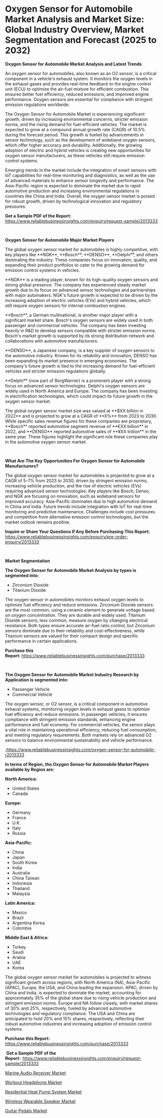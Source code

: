 <p><h1>Oxygen Sensor for Automobile Market Analysis and Market Size: Global Industry Overview, Market Segmentation and Forecast (2025 to 2032)</h1></p><p><strong>Oxygen Sensor for Automobile Market Analysis and Latest Trends</strong></p>
<p><p>An oxygen sensor for automobiles, also known as an O2 sensor, is a critical component in a vehicle's exhaust system. It monitors the oxygen levels in the exhaust gases and provides real-time feedback to the engine control unit (ECU) to optimize the air-fuel mixture for efficient combustion. This ensures better fuel efficiency, reduced emissions, and improved engine performance. Oxygen sensors are essential for compliance with stringent emission regulations worldwide.</p><p>The Oxygen Sensor for Automobile Market is experiencing significant growth, driven by increasing environmental concerns, stricter emission norms, and the rising demand for fuel-efficient vehicles. The market is expected to grow at a compound annual growth rate (CAGR) of 10.5% during the forecast period. This growth is fueled by advancements in sensor technology, such as the development of wideband oxygen sensors, which offer higher accuracy and durability. Additionally, the growing adoption of electric and hybrid vehicles is creating new opportunities for oxygen sensor manufacturers, as these vehicles still require emission control systems.</p><p>Emerging trends in the market include the integration of smart sensors with IoT capabilities for real-time monitoring and diagnostics, as well as the use of advanced materials to enhance sensor longevity and performance. The Asia-Pacific region is expected to dominate the market due to rapid automotive production and increasing environmental regulations in countries like China and India. Overall, the oxygen sensor market is poised for robust growth, driven by technological innovation and regulatory pressures.</p></p>
<p><strong>Get a Sample PDF of the Report:&nbsp;</strong> <a href="https://www.reliablebusinessinsights.com/enquiry/request-sample/2013333?utm_campaign=2128&utm_medium=2&utm_source=Github&utm_content=ia&utm_term=24012025&utm_id=oxygen-sensor-for-automobile">https://www.reliablebusinessinsights.com/enquiry/request-sample/2013333</a></p>
<p>&nbsp;</p>
<p><strong>Oxygen Sensor for Automobile Major Market Players</strong></p>
<p><p>The global oxygen sensor market for automobiles is highly competitive, with key players like **NGK**, **Bosch**, **DENSO**, **Delphi**, and others dominating the industry. These companies focus on innovation, quality, and expanding their product portfolios to cater to the growing demand for emission control systems in vehicles.</p><p>**NGK** is a leading player, known for its high-quality oxygen sensors and strong global presence. The company has experienced steady market growth due to its focus on advanced sensor technologies and partnerships with major automakers. NGK's future growth is expected to be driven by the increasing adoption of electric vehicles (EVs) and hybrid vehicles, which still require oxygen sensors for internal combustion engines.</p><p>**Bosch**, a German multinational, is another major player with a significant market share. Bosch's oxygen sensors are widely used in both passenger and commercial vehicles. The company has been investing heavily in R&D to develop sensors compatible with stricter emission norms. Bosch's market growth is supported by its strong distribution network and collaborations with automotive manufacturers.</p><p>**DENSO**, a Japanese company, is a key supplier of oxygen sensors to the automotive industry. Known for its reliability and innovation, DENSO has been expanding its market presence in emerging economies. The company's future growth is tied to the increasing demand for fuel-efficient vehicles and stricter emission regulations globally.</p><p>**Delphi** (now part of BorgWarner) is a prominent player with a strong focus on advanced sensor technologies. Delphi's oxygen sensors are widely used in North America and Europe. The company has been investing in electrification technologies, which could impact its future growth in the oxygen sensor market.</p><p>The global oxygen sensor market size was valued at **$XX billion in 2022** and is projected to grow at a CAGR of **X%** from 2023 to 2030. While specific sales revenue figures for these companies are proprietary, **Bosch** reported automotive segment revenue of **€XX billion** in 2022, and **DENSO** reported automotive sales of **¥XX trillion** in the same year. These figures highlight the significant role these companies play in the automotive oxygen sensor market.</p></p>
<p>&nbsp;</p>
<p><strong>What Are The Key Opportunities For Oxygen Sensor for Automobile Manufacturers?</strong></p>
<p><p>The global oxygen sensor market for automobiles is projected to grow at a CAGR of 5-7% from 2023 to 2030, driven by stringent emission norms, increasing vehicle production, and the rise of electric vehicles (EVs) requiring advanced sensor technologies. Key players like Bosch, Denso, and NGK are focusing on innovation, such as wideband sensors for improved accuracy. Asia-Pacific dominates due to high automotive demand in China and India. Future trends include integration with IoT for real-time monitoring and predictive maintenance. Challenges include cost pressures and competition from alternative emission control technologies, but the market outlook remains positive.</p></p>
<p><strong>Inquire or Share Your Questions If Any Before Purchasing This Report:</strong> <a href="https://www.reliablebusinessinsights.com/enquiry/pre-order-enquiry/2013333?utm_campaign=2128&utm_medium=2&utm_source=Github&utm_content=ia&utm_term=24012025&utm_id=oxygen-sensor-for-automobile">https://www.reliablebusinessinsights.com/enquiry/pre-order-enquiry/2013333</a></p>
<p>&nbsp;</p>
<p><strong>Market Segmentation</strong></p>
<p><strong>The Oxygen Sensor for Automobile Market Analysis by types is segmented into:</strong></p>
<p><ul><li>Zirconium Dioxide</li><li>Titanium Dioxide</li></ul></p>
<p><p>The oxygen sensor in automobiles monitors exhaust oxygen levels to optimize fuel efficiency and reduce emissions. Zirconium Dioxide sensors are the most common, using a ceramic element to generate voltage based on oxygen concentration. They are durable and widely used. Titanium Dioxide sensors, less common, measure oxygen by changing electrical resistance. Both types ensure accurate air-fuel ratio control, but Zirconium sensors dominate due to their reliability and cost-effectiveness, while Titanium sensors are valued for their compact design and specific performance in certain applications.</p></p>
<p><strong>Purchase this Report:&nbsp;</strong><a href="https://www.reliablebusinessinsights.com/purchase/2013333?utm_campaign=2128&utm_medium=2&utm_source=Github&utm_content=ia&utm_term=24012025&utm_id=oxygen-sensor-for-automobile">https://www.reliablebusinessinsights.com/purchase/2013333</a></p>
<p>&nbsp;</p>
<p><strong>The Oxygen Sensor for Automobile Market Industry Research by Application is segmented into:</strong></p>
<p><ul><li>Passenger Vehicle</li><li>Commercial Vehicle</li></ul></p>
<p><p>The oxygen sensor, or O2 sensor, is a critical component in automotive exhaust systems, monitoring oxygen levels in exhaust gases to optimize fuel efficiency and reduce emissions. In passenger vehicles, it ensures compliance with stringent emission standards, enhancing engine performance and fuel economy. For commercial vehicles, the sensor plays a vital role in maintaining operational efficiency, reducing fuel consumption, and meeting regulatory requirements. Both markets rely on advanced O2 sensors to balance environmental sustainability and vehicle performance.</p></p>
<p><a href="https://www.reliablebusinessinsights.com/oxygen-sensor-for-automobile-r2013333?utm_campaign=2128&utm_medium=2&utm_source=Github&utm_content=ia&utm_term=24012025&utm_id=oxygen-sensor-for-automobile">&nbsp;https://www.reliablebusinessinsights.com/oxygen-sensor-for-automobile-r2013333</a></p>
<p><strong>In terms of Region, the Oxygen Sensor for Automobile Market Players available by Region are:</strong></p>
<p>
    <p> <strong> North America: </strong>
        <ul>
            <li>United States</li>
            <li>Canada</li>
        </ul>
        </p> 
    <p> <strong> Europe: </strong>
        <ul>
            <li>Germany</li>
            <li>France</li>
            <li>U.K.</li>
            <li>Italy</li>
            <li>Russia</li>
        </ul>
        </p> 
    <p> <strong> Asia-Pacific: </strong>
        <ul>
            <li>China</li>
            <li>Japan</li>
            <li>South Korea</li>
            <li>India</li>
            <li>Australia</li>
            <li>China Taiwan</li>
            <li>Indonesia</li>
            <li>Thailand</li>
            <li>Malaysia</li>
        </ul>
        </p> 
    <p> <strong> Latin America: </strong>
        <ul>
            <li>Mexico</li>
            <li>Brazil</li>
            <li>Argentina Korea</li>
            <li>Colombia</li>
        </ul>
        </p> 
    <p> <strong> Middle East & Africa: </strong>
        <ul>
            <li>Turkey</li>
            <li>Saudi</li>
            <li>Arabia</li>
            <li>UAE</li>
            <li>Korea</li>
        </ul>
    </p>
    </p>
<p><p>The global oxygen sensor market for automobiles is projected to witness significant growth across regions, with North America (NA), Asia-Pacific (APAC), Europe, the USA, and China leading the expansion. APAC, driven by China and India, is expected to dominate the market, accounting for approximately 35% of the global share due to rising vehicle production and stringent emission norms. Europe and NA follow closely, with market shares of 30% and 25%, respectively, fueled by advanced automotive technologies and regulatory compliance. The USA and China are anticipated to hold 20% and 15% shares, respectively, reflecting their robust automotive industries and increasing adoption of emission control systems.</p></p>
<p><strong>Purchase this Report: </strong><a href="https://www.reliablebusinessinsights.com/purchase/2013333?utm_campaign=2128&utm_medium=2&utm_source=Github&utm_content=ia&utm_term=24012025&utm_id=oxygen-sensor-for-automobile">https://www.reliablebusinessinsights.com/purchase/2013333</a></p>
<p>&nbsp;<strong>Get a Sample PDF of the Report:&nbsp;&nbsp;</strong><a href="https://www.reliablebusinessinsights.com/enquiry/request-sample/2013333?utm_campaign=2128&utm_medium=2&utm_source=Github&utm_content=ia&utm_term=24012025&utm_id=oxygen-sensor-for-automobile">https://www.reliablebusinessinsights.com/enquiry/request-sample/2013333</a></p>
<p><strong></strong></p>
<p><p><a href="https://www.linkedin.com/pulse/marine-audio-receiver-market-dynamics-12-cagr-growth-key-drivers-nwwtf?utm_campaign=2128&utm_medium=2&utm_source=Github&utm_content=ia&utm_term=24012025&utm_id=oxygen-sensor-for-automobile">Marine Audio Receiver Market</a></p><p><a href="https://www.linkedin.com/pulse/global-workout-headphone-market-size-2025-2032-technology-application-9nszf?utm_campaign=2128&utm_medium=2&utm_source=Github&utm_content=ia&utm_term=24012025&utm_id=oxygen-sensor-for-automobile">Workout Headphone Market</a></p><p><a href="https://www.linkedin.com/pulse/detailed-market-research-residential-heat-pump-system-analysis-tm53f?utm_campaign=2128&utm_medium=2&utm_source=Github&utm_content=ia&utm_term=24012025&utm_id=oxygen-sensor-for-automobile">Residential Heat Pump System Market</a></p><p><a href="https://www.linkedin.com/pulse/competitive-landscape-wireless-wearable-speaker-impressive-cagr-89yzf?utm_campaign=2128&utm_medium=2&utm_source=Github&utm_content=ia&utm_term=24012025&utm_id=oxygen-sensor-for-automobile">Wireless Wearable Speaker Market</a></p><p><a href="https://www.linkedin.com/pulse/complete-analysis-guitar-pedals-market-size-segments-108-s35vf?utm_campaign=2128&utm_medium=2&utm_source=Github&utm_content=ia&utm_term=24012025&utm_id=oxygen-sensor-for-automobile">Guitar Pedals Market</a></p></p>